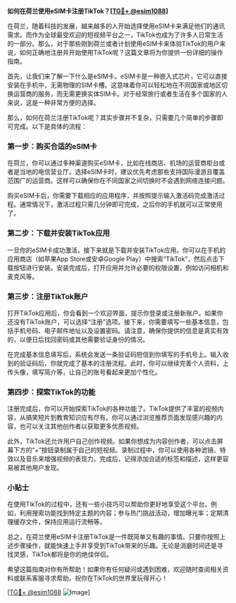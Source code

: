 **如何在荷兰使用eSIM卡注册TikTok？[[TG💪+ @esim1088](https://t.me/s/esim1088)]**

在荷兰，随着科技的发展，越来越多的人开始选择使用eSIM卡来满足他们的通讯需求。而作为全球最受欢迎的短视频平台之一，TikTok也成为了许多人日常生活的一部分。那么，对于那些刚到荷兰或者计划使用eSIM卡来体验TikTok的用户来说，如何正确地注册并开始使用TikTok呢？这篇文章将为你提供一份详细的操作指南。

首先，让我们来了解一下什么是eSIM卡。eSIM卡是一种嵌入式芯片，它可以直接安装在手机中，无需物理的SIM卡槽。这意味着你可以轻松地在不同国家或地区切换运营商的服务，而无需更换实体SIM卡。对于经常旅行或者生活在多个国家的人来说，这是一种非常方便的选择。

那么，如何在荷兰注册TikTok呢？其实步骤并不复杂，只需要几个简单的步骤即可完成。以下是具体的流程：

### 第一步：购买合适的eSIM卡

在荷兰，你可以通过多种渠道购买eSIM卡，比如在线商店、机场的运营商柜台或者是当地的电信营业厅。选择eSIM卡时，建议优先考虑那些支持国际漫游且覆盖范围广的运营商。这样可以确保你在不同国家之间切换时不会遇到网络连接问题。

购买eSIM卡后，你需要下载相应的应用程序，并按照提示输入激活码完成激活过程。通常情况下，激活过程只需几分钟即可完成，之后你的手机就可以正常使用了。

### 第二步：下载并安装TikTok应用

一旦你的eSIM卡成功激活，接下来就是下载并安装TikTok应用。你可以在手机的应用商店（如苹果App Store或安卓Google Play）中搜索“TikTok”，然后点击下载按钮进行安装。安装完成后，打开应用并允许必要的权限设置，例如访问相机和麦克风等。

### 第三步：注册TikTok账户

打开TikTok应用后，你会看到一个欢迎界面，提示你登录或注册新账户。如果你还没有TikTok账户，可以选择“注册”选项。接下来，你需要填写一些基本信息，包括手机号码、电子邮件地址以及设置密码。请注意，确保你提供的信息是真实有效的，以便日后找回密码或其他需要验证身份的情况。

在完成基本信息填写后，系统会发送一条验证码短信到你填写的手机号上。输入收到的验证码后，你就完成了基本的注册流程。此时，你可以继续完善个人资料，上传头像，填写简介等，让自己的账号看起来更加个性化。

### 第四步：探索TikTok的功能

注册完成后，你可以开始探索TikTok的各种功能了。TikTok提供了丰富的视频内容，从搞笑短片到教育知识应有尽有。你可以通过浏览推荐页面发现感兴趣的内容，也可以关注其他创作者以获取更多优质视频。

此外，TikTok还允许用户自己创作视频。如果你想成为内容创作者，可以点击屏幕下方的“+”按钮录制属于自己的短视频。录制过程中，你可以使用各种滤镜、特效以及音乐来增强视频的表现力。完成后，记得添加合适的标签和描述，这样更容易被其他用户发现。

### 小贴士

在使用TikTok的过程中，还有一些小技巧可以帮助你更好地享受这个平台。例如，利用搜索功能找到特定主题的内容；参与热门挑战活动，增加曝光率；定期清理缓存文件，保持应用运行流畅等。

总之，在荷兰使用eSIM卡注册TikTok是一件既简单又有趣的事情。只要你按照上述步骤操作，就能快速上手并享受到TikTok带来的乐趣。无论是消磨时间还是寻找灵感，TikTok都将是你的绝佳伴侣。

希望这篇指南对你有所帮助！如果你有任何疑问或遇到困难，欢迎随时查阅相关资料或联系客服寻求帮助。祝你在TikTok的世界里玩得开心！

[[TG💪+ @esim1088](https://t.me/s/esim1088) ![Image](https://i.postimg.cc/4NQfJmqS/Snipaste-2025-05-13-00-14-12.png)]